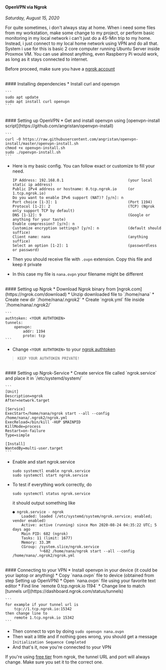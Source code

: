 #### OpenVPN via Ngrok
_Saturday, August 15, 2020_

For quite sometimes, i don't always stay at home. When i need some files from my workstation, 
make some change to my project, or perform basic monitoring in my local network i can't just do 
a 45-Min trip to my home. Instead, i just connect to my local home network using VPN and do all 
that. System i use for this is basic 2 core computer running Ubuntu Server inside Proxmox VM. 
You can use almost anything, even Raspberry Pi would work, as long as it stays connected to 
internet.

Before proceed, make sure you have a [ngrok account](https://dashboard.ngrok.com/signup)

<br>
#### Installing dependencies
* Install curl and openvpn

    ```
    sudo apt update
    sudo apt install curl openvpn
    ```

<br>
#### Setting up OpenVPN
* Get and install openvpn using [openvpn-install script](https://github.com/angristan/openvpn-install)

    ```
    curl -O https://raw.githubusercontent.com/angristan/openvpn-install/master/openvpn-install.sh
    chmod +x openvpn-install.sh
    sudo ./openvpn-install.sh
    ```
* Here is my basic config. You can follow exact or customize to fill your need.

    ```
    IP Address: 192.168.0.1                             (your local static ip address)
    Public IPv4 address or hostname: 0.tcp.ngrok.io     (or 1.tcp.ngrok.io)
    Do you want to enable IPv6 support (NAT)? [y/n]: n
    Port choice [1-3]: 1                                (Port 1194)
    Protocol [1-2]: 2                                   (TCP) (Ngrok only support TCP by default)
    DNS [1-12]: 9                                       (Google or anything for your taste)
    Enable compression? [y/n]: n
    Customize encryption settings? [y/n]: n             (default should suffice)
    Client name: nana                                   (anything suffice)
    Select an option [1-2]: 1                           (passwordless or password)
    ```
* Then you should receive file with `.ovpn` extension. Copy this file and keep it private
* In this case my file is `nana.ovpn` your filename might be different

<br>
#### Setting up Ngrok
* Download Ngrok binary from [ngrok.com](https://ngrok.com/download)
* Unzip downloaded file to `/home/nana`
* Create new dir `/home/nana/.ngrok2`
* Create `ngrok.yml` file inside `/home/nana/.ngrok2/`

    ```
    authtoken: <YOUR AUTHTOKEN>
    tunnels:
        openvpn:
            addr: 1194
            proto: tcp
    ```
* Change `<YOUR AUTHTOKEN>` to your [ngrok authtoken](https://dashboard.ngrok.com/auth/your-authtoken)
> `KEEP YOUR AUTHTOKEN PRIVATE!`

<br>
#### Setting up Ngrok-Service
* Create service file called `ngrok.service` and place it in `/etc/systemd/system/`

    ```
    [Unit]
    Description=ngrok
    After=network.target

    [Service]
    ExecStart=/home/nana/ngrok start --all --config /home/nana/.ngrok2/ngrok.yml
    ExecReload=/bin/kill -HUP $MAINPID
    KillMode=process
    Restart=on-failure
    Type=simple

    [Install]
    WantedBy=multi-user.target
    ```
* Enable and start ngrok.service

    ```
    sudo systemctl enable ngrok.service
    sudo systemctl start ngrok.service
    ```
* To test if everything work correctly, do

    ```
    sudo systemctl status ngrok.service
    ```
    it should output something like
    ```
    ● ngrok.service - ngrok
        Loaded: loaded (/etc/systemd/system/ngrok.service; enabled; vendor enabled)
        Active: active (running) since Mon 2020-08-24 04:35:22 UTC; 5 days ago
        Main PID: 682 (ngrok)
        Tasks: 11 (limit: 1677)
        Memory: 33.3M
        CGroup: /system.slice/ngrok.service
                └─682 /home/nana/ngrok start --all --config /home/nana/.ngrok2/ngrok.yml
    ```

<br>
#### Connecting to your VPN
* Install openvpn in your device (it could be your laptop or anything)
* Copy `nana.ovpn` file to device (obtained from step Setting up OpenVPN)
* Open `nana.ovpn` file using your favorite text editor
* Find line `remote 0.tcp.ngrok.io 1194`
* Change line to match [tunnels url](https://dashboard.ngrok.com/status/tunnels)

    ```
    for example if your tunnel url is
        tcp://1.tcp.ngrok.io:15342
    then change line to
        remote 1.tcp.ngrok.io 15342
    ```
* Then connect to vpn by doing `sudo openvpn nana.ovpn`
* Then wait a little and if nothing goes wrong, you should get a message `Initialization Sequence Completed`
* And that's it, now you're connected to your VPN

If you're using [free tier](https://ngrok.com/pricing) from ngrok, the tunnel URL and port will always change. 
Make sure you set it to the correct one.